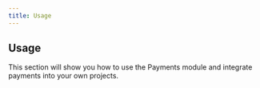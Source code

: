 ```yaml
---
title: Usage 
---
```


## Usage

This section will show you how to use the Payments module and integrate payments into your own projects.
